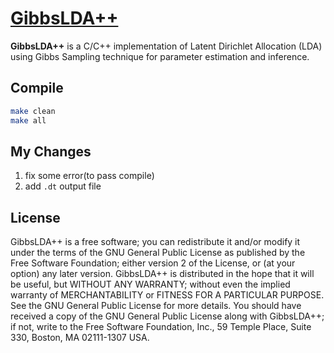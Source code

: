 # [GibbsLDA++](http://gibbslda.sourceforge.net/)

**GibbsLDA++** is a C/C++ implementation of Latent Dirichlet Allocation (LDA) using Gibbs Sampling technique for parameter estimation and inference.

## Compile

```bash
make clean
make all
```

## My Changes

1. fix some error(to pass compile)
2. add `.dt` output file

## License

GibbsLDA++ is a free software; you can redistribute it and/or modify it under the terms of the GNU General Public License as published by the Free Software Foundation; either version 2 of the License, or (at your option) any later version. GibbsLDA++ is distributed in the hope that it will be useful, but WITHOUT ANY WARRANTY; without even the implied warranty of MERCHANTABILITY or FITNESS FOR A PARTICULAR PURPOSE. See the GNU General Public License for more details. You should have received a copy of the GNU General Public License along with GibbsLDA++; if not, write to the Free Software Foundation, Inc., 59 Temple Place, Suite 330, Boston, MA 02111-1307 USA.
